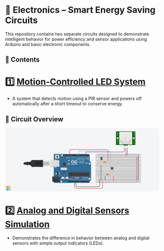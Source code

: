 # 🔌 Electronics – Smart Energy Saving Circuits

This repository contains two separate circuits designed to demonstrate intelligent behavior for power efficiency and sensor applications using Arduino and basic electronic components.

## 🧠 Contents

# 1️⃣ [Motion-Controlled LED System](./MotionControlledLED)
- A system that detects motion using a PIR sensor and powers off automatically after a short timeout to conserve energy.

## 🔌 Circuit Overview

![Circuit](MotionControlledLED.png)


# 2️⃣ [Analog and Digital Sensors Simulation](./Task2-AnalogAndDigitalSensors)
- Demonstrates the difference in behavior between analog and digital sensors with simple output indicators (LEDs).
